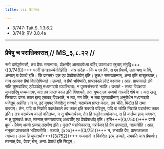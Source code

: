 ```yaml
---
title: २६३ टिप्पणयः

---
```

- 3/747: Tait.S. 1.3.6.2
- 3/748: ṚV 3.8.4a

____________________________________________


## प्रैषेषु च पराधिकारात् // MS_३,८.२२ //

स्तो दर्शपूर्णमासौ, तत्र प्रैषाः समानाताः, प्रोक्षणीर् आसादयेध्मा बर्हिर् उपसाधय स्रुचश् संमृड्ढि+++({3/749})+++ पत्नीं संनह्याज्येनोदेहीति। तत्र संदेहः - किं य एव प्रैषे, स एव प्रैषार्थे, उतान्यश् च प्रैषे, अन्यश् च प्रैषार्थ इति। किं प्राप्तम्? एक एव प्रैषप्रैषार्थयोर् इति। कुतः? समाख्यानात्, अन्य इति चाश्रूतत्वात्।
नन्व् आत्मनः प्रैषो विप्रतिषिध्यते। उच्यते, न प्रैषो भविष्यति, प्राप्तकाले लोटं वक्ष्यामः। आह, प्राप्तकाले ऽपि सति युष्मदादिष्व् एवोपपदेषु मध्यमादयो व्यवस्थिताः, न पुरुषसंस्करो भवति। उच्यते - सत्यां विवक्षायां युष्मदादिषु मध्यमादयः, यदा तव प्राप्तः काल इति विवक्ष्यते, तदा युष्मद् एव मध्यमो नास्मदि शेषे वा। यदा खलु क्रियायाः प्राप्तः काल इत्य् एतावद् विवक्ष्यते, न तव, मम वेति, न तदा युष्मदादीनाम् अनुरोधेन मध्यमादयो भवितुम् अर्हन्ति। न च, इदं युगपद् विवक्षितुं शक्यते, पदार्थस्य प्राप्तः कालः, तव चेति, भिद्येत हि तथा वाक्यम्। तेन, यदि वा निर्ज्ञाते पदार्थकाले तव काल इति शक्यते वदितुम्, यदि वा तवेति निर्ज्ञाते पदार्थस्य काल इति। तत्र पदार्थस्य कालो वदितव्यः, न तु यौष्मदर्थस्य, तेन हि स्मृतेन प्रयोजनम्, स हि कर्तव्य इत्य् अवगतः, न तु युष्मदर्थः तथा, तस्मात् समाख्यायाद् अध्वर्योर् एव प्रैषप्रैषार्थाव् इति।
इति+++({3/750})+++ प्राप्ते ब्रूमः - प्रैषेष्व् अन्यो ऽन्यस् तदर्थेष्व् इति। कुतः? पराधिकारात्, परस्मिन् हि प्रैष उपपद्यते, नात्मनीति। आह, ननूक्तं प्राप्तकाले भविष्यतीति। उच्यते, [४२४]+++({3/751})+++ न, संभवति प्रैष, प्राप्तकालता न्याय्या। तस्य हि युष्मदर्थो+++({3/752})+++ गम्यमानो न विवक्षित इत्य् उच्यते, संभवति चात्र प्रैषार्थः। तस्मात् प्रैषः, प्रैषश् चेत्, अन्यः प्रैषार्थ इति सिद्धम्।
